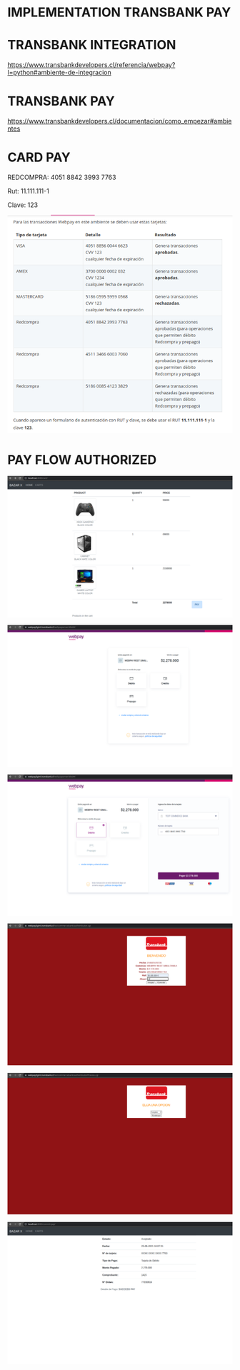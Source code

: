# IMPLEMENTATION TRANSBANK PAY


# TRANSBANK INTEGRATION

https://www.transbankdevelopers.cl/referencia/webpay?l=python#ambiente-de-integracion

# TRANSBANK PAY

https://www.transbankdevelopers.cl/documentacion/como_empezar#ambientes

# CARD PAY

REDCOMPRA:      4051 8842 3993 7763

Rut:            11.111.111-1

Clave:          123

![alt text](img/tarjetas_test_transkbank.png)

# PAY FLOW AUTHORIZED

![alt text](img/cart.png)

![alt text](img/tbk-wepay.png)

![alt text](img/tbk-wepay-2.png)

![alt text](img/tbk-wepay-3.png)

![alt text](img/tbk-wepay-4.png)

![alt text](img/success-pay.png)
